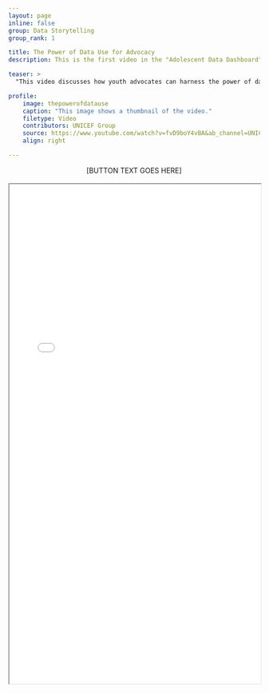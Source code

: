 ```yaml
---
layout: page
inline: false
group: Data Storytelling
group_rank: 1

title: The Power of Data Use for Advocacy
description: This is the first video in the "Adolescent Data Dashboard" series.

teaser: >
  "This video discusses how youth advocates can harness the power of data to create impactful positive social change and healthier lives."

profile:
    image: thepowerofdatause
    caption: "This image shows a thumbnail of the video."
    filetype: Video
    contributors: UNICEF Group
    source: https://www.youtube.com/watch?v=fvD9boY4vBA&ab_channel=UNICEFData
    align: right

---
```


<link rel="stylesheet" href="https://cdn.jsdelivr.net/npm/@shoelace-style/shoelace@2.5.2/cdn/themes/light.css" />
<script type="module" src="https://cdn.jsdelivr.net/npm/@shoelace-style/shoelace@2.5.2/cdn/shoelace.js" ></script>

<div>
  <center>
  <sl-button-group label="Alignment">
  <sl-button href="LINK HERE">[BUTTON TEXT GOES HERE]</sl-button>
  </sl-button-group>
</center>
</div>

<br>

<iframe width="100%" height="1000" src="[SOURCE LINK GOES HERE]" allowfullscreen>iFrame HERE</iframe>

